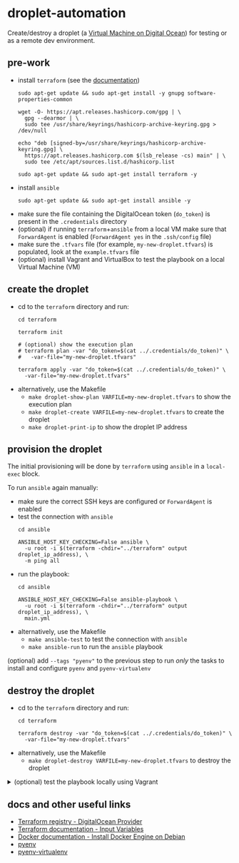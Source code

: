 # droplet-automation

Create/destroy a droplet (a [Virtual Machine on Digital Ocean](https://docs.digitalocean.com/products/droplets/)) for testing or as a remote dev environment.

## pre-work

- install `terraform` (see the [documentation](https://developer.hashicorp.com/terraform/tutorials/aws-get-started/install-cli))
  ```shell
  sudo apt-get update && sudo apt-get install -y gnupg software-properties-common
  ```
  ```shell
  wget -O- https://apt.releases.hashicorp.com/gpg | \
    gpg --dearmor | \
    sudo tee /usr/share/keyrings/hashicorp-archive-keyring.gpg > /dev/null
  ```
  ```shell
  echo "deb [signed-by=/usr/share/keyrings/hashicorp-archive-keyring.gpg] \
    https://apt.releases.hashicorp.com $(lsb_release -cs) main" | \
    sudo tee /etc/apt/sources.list.d/hashicorp.list
  ```
  ```shell
  sudo apt-get update && sudo apt-get install terraform -y
  ```
- install `ansible`
  ```shell
  sudo apt-get update && sudo apt-get install ansible -y
  ```
- make sure the file containing the DigitalOcean token (`do_token`) is present in the `.credentials` directory
- (optional) if running `terraform`+`ansible` from a local VM make sure that `ForwardAgent` is enabled (`ForwardAgent yes` in the `.ssh/config` file)
- make sure the `.tfvars` file (for example, `my-new-droplet.tfvars`) is populated, look at the `example.tfvars` file
- (optional) install Vagrant and VirtualBox to test the playbook on a local Virtual Machine (VM)

## create the droplet

- cd to the `terraform` directory and run:
  ```shell
  cd terraform
  ```
  ```shell
  terraform init
  ```
  ```shell
  # (optional) show the execution plan
  # terraform plan -var "do_token=$(cat ../.credentials/do_token)" \
  #   -var-file="my-new-droplet.tfvars"
  ```
  ```shell
  terraform apply -var "do_token=$(cat ../.credentials/do_token)" \
    -var-file="my-new-droplet.tfvars"
  ```
- alternatively, use the Makefile
  - `make droplet-show-plan VARFILE=my-new-droplet.tfvars` to show the execution plan
  - `make droplet-create VARFILE=my-new-droplet.tfvars` to create the droplet
  - `make droplet-print-ip` to show the droplet IP address

## provision the droplet

The initial provisioning will be done by `terraform` using `ansible` in a `local-exec` block.

To run `ansible` again manually:
- make sure the correct SSH keys are configured or `ForwardAgent` is enabled
- test the connection with `ansible`
  ```shell
  cd ansible
  ```
  ```shell
  ANSIBLE_HOST_KEY_CHECKING=False ansible \
    -u root -i $(terraform -chdir="../terraform" output droplet_ip_address), \
    -m ping all
  ```
- run the playbook:
  ```shell
  cd ansible
  ```
  ```shell
  ANSIBLE_HOST_KEY_CHECKING=False ansible-playbook \
    -u root -i $(terraform -chdir="../terraform" output droplet_ip_address), \
    main.yml
  ```
- alternatively, use the Makefile
  - `make ansible-test` to test the connection with `ansible`
  - `make ansible-run` to run the `ansible` playbook

(optional) add `--tags "pyenv"` to the previous step to run _only_ the tasks to install and configure `pyenv` and `pyenv-virtualenv`

## destroy the droplet

- cd to the `terraform` directory and run:
  ```shell
  cd terraform
  ```
  ```shell
  terraform destroy -var "do_token=$(cat ../.credentials/do_token)" \
    -var-file="my-new-droplet.tfvars"
  ```
- alternatively, use the Makefile
  - `make droplet-destroy VARFILE=my-new-droplet.tfvars` to destroy the droplet

<details>

<summary>(optional) test the playbook locally using Vagrant</summary>

## test the playbook locally using Vagrant

- cd to the `vagrant` directory and run `vagrant up` to create/power on the local VM
  ```shell
  cd vagrant
  ```
  ```shell
  vagrant up
  ```
- test the connection to the VM:
  ```shell
  ANSIBLE_HOST_KEY_CHECKING=False ansible -u vagrant \
    --private-key .vagrant/machines/ansible-test/virtualbox/private_key \
    -i '127.0.0.1:2222,' all \
    -m ping
  ```
- run the ansible playbook on the VM:
  ```shell
  ANSIBLE_HOST_KEY_CHECKING=False ansible-playbook -u vagrant \
    --private-key .vagrant/machines/ansible-test/virtualbox/private_key \
    -i '127.0.0.1:2222,' \
    ../ansible/main.yml
  ```
</details>

## docs and other useful links

- [Terraform registry - DigitalOcean Provider](https://registry.terraform.io/providers/digitalocean/digitalocean/latest/docs)
- [Terraform documentation - Input Variables](https://developer.hashicorp.com/terraform/language/values/variables)
- [Docker documentation - Install Docker Engine on Debian](https://docs.docker.com/engine/install/debian/)
- [pyenv](https://github.com/pyenv/pyenv)
- [pyenv-virtualenv](https://github.com/pyenv/pyenv-virtualenv)
